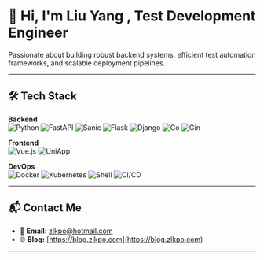 # 👋 Hi, I'm  **Liu Yang , Test Development Engineer**

Passionate about building robust backend systems, efficient test automation frameworks, and scalable deployment pipelines.

---

## 🛠️ **Tech Stack**

**Backend**  
![Python](https://img.shields.io/badge/Python-3776AB?style=flat&logo=python&logoColor=white)  ![FastAPI](https://img.shields.io/badge/FastAPI-009688?style=flat&logo=fastapi&logoColor=white)  ![Sanic](https://img.shields.io/badge/Sanic-005571?style=flat&logo=python&logoColor=white)  ![Flask](https://img.shields.io/badge/Flask-000000?style=flat&logo=flask&logoColor=white)  ![Django](https://img.shields.io/badge/Django-092E20?style=flat&logo=django&logoColor=white) ![Go](https://img.shields.io/badge/Go-00ADD8?style=flat&logo=go&logoColor=white)  ![Gin](https://img.shields.io/badge/Gin-00C8A6?style=flat&logo=go&logoColor=white)

**Frontend**  
![Vue.js](https://img.shields.io/badge/Vue.js-4FC08D?style=flat&logo=vue.js&logoColor=white)  ![UniApp](https://img.shields.io/badge/UniApp-4FC08D?style=flat&logo=vue.js&logoColor=white)

**DevOps**  
![Docker](https://img.shields.io/badge/Docker-2496ED?style=flat&logo=docker&logoColor=white)  ![Kubernetes](https://img.shields.io/badge/Kubernetes-326CE5?style=flat&logo=kubernetes&logoColor=white)  ![Shell](https://img.shields.io/badge/Shell-4EAA25?style=flat&logo=gnu-bash&logoColor=white)  ![CI/CD](https://img.shields.io/badge/CI/CD-000000?style=flat&logo=githubactions&logoColor=white)

---

## 📬 **Contact Me**

- 📧 **Email:** zlkpo@hotmail.com
- 🌐 **Blog:** [https://blog.zlkpo.com](https://blog.zlkpo.com)  

---
